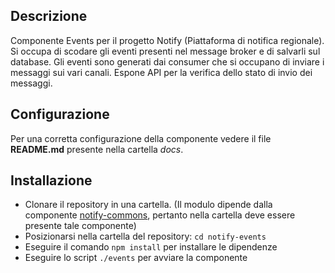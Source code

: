 ## Descrizione

Componente Events per il progetto Notify (Piattaforma di notifica regionale). Si occupa di scodare gli eventi presenti nel message broker e di salvarli sul database. Gli eventi sono generati dai consumer che si occupano di inviare i messaggi sui vari canali. Espone API per la verifica dello stato di invio dei messaggi.

## Configurazione

Per una corretta configurazione della componente vedere il file **README.md** presente nella cartella *docs*.

## Installazione

* Clonare il repository in una cartella. (Il modulo dipende dalla componente [notify-commons](https://github.com/csipiemonte/notify-commons), pertanto nella cartella deve essere presente tale componente)
* Posizionarsi nella cartella del repository:  `cd notify-events`
* Eseguire il comando `npm install` per installare le dipendenze
* Eseguire lo script `./events` per avviare la componente

